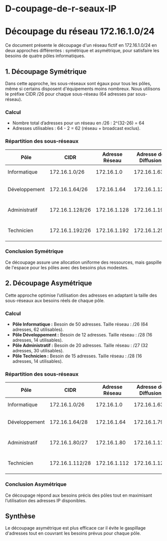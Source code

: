 # D-coupage-de-r-seaux-IP
# Découpage du réseau 172.16.1.0/24

Ce document présente le découpage d'un réseau fictif en 172.16.1.0/24 en deux approches différentes : symétrique et asymétrique, pour satisfaire les besoins de quatre pôles informatiques.

## 1. Découpage Symétrique
Dans cette approche, les sous-réseaux sont égaux pour tous les pôles, même si certains disposent d'équipements moins nombreux. Nous utilisons le préfixe CIDR /26 pour chaque sous-réseau (64 adresses par sous-réseau).

### Calcul
- Nombre total d’adresses pour un réseau en /26 : 2^(32-26) = 64
- Adresses utilisables : 64 - 2 = 62 (réseau + broadcast exclus).

### Répartition des sous-réseaux
| Pôle               | CIDR          | Adresse Réseau  | Adresse de Diffusion | Adresses Utilisables       |
|---------------------|---------------|------------------|-----------------------|----------------------------|
| Informatique        | 172.16.1.0/26 | 172.16.1.0       | 172.16.1.63          | 172.16.1.1 à 172.16.1.62  |
| Développement      | 172.16.1.64/26| 172.16.1.64      | 172.16.1.127         | 172.16.1.65 à 172.16.1.126|
| Administratif       | 172.16.1.128/26| 172.16.1.128    | 172.16.1.191         | 172.16.1.129 à 172.16.1.190|
| Technicien          | 172.16.1.192/26| 172.16.1.192    | 172.16.1.255         | 172.16.1.193 à 172.16.1.254|

### Conclusion Symétrique
Ce découpage assure une allocation uniforme des ressources, mais gaspille de l'espace pour les pôles avec des besoins plus modestes.

## 2. Découpage Asymétrique
Cette approche optimise l’utilisation des adresses en adaptant la taille des sous-réseaux aux besoins réels de chaque pôle.

### Calcul
- **Pôle Informatique :** Besoin de 50 adresses. Taille réseau : /26 (64 adresses, 62 utilisables).
- **Pôle Développement :** Besoin de 12 adresses. Taille réseau : /28 (16 adresses, 14 utilisables).
- **Pôle Administratif :** Besoin de 20 adresses. Taille réseau : /27 (32 adresses, 30 utilisables).
- **Pôle Technicien :** Besoin de 15 adresses. Taille réseau : /28 (16 adresses, 14 utilisables).

### Répartition des sous-réseaux
| Pôle               | CIDR           | Adresse Réseau  | Adresse de Diffusion | Adresses Utilisables        |
|---------------------|----------------|------------------|-----------------------|-----------------------------|
| Informatique        | 172.16.1.0/26  | 172.16.1.0       | 172.16.1.63          | 172.16.1.1 à 172.16.1.62   |
| Développement      | 172.16.1.64/28 | 172.16.1.64      | 172.16.1.79          | 172.16.1.65 à 172.16.1.78  |
| Administratif       | 172.16.1.80/27 | 172.16.1.80      | 172.16.1.111         | 172.16.1.81 à 172.16.1.110 |
| Technicien          | 172.16.1.112/28| 172.16.1.112     | 172.16.1.127         | 172.16.1.113 à 172.16.1.126|

### Conclusion Asymétrique
Ce découpage répond aux besoins précis des pôles tout en maximisant l’utilisation des adresses IP disponibles.

## Synthèse
Le découpage asymétrique est plus efficace car il évite le gaspillage d'adresses tout en couvrant les besoins prévus pour chaque pôle.

